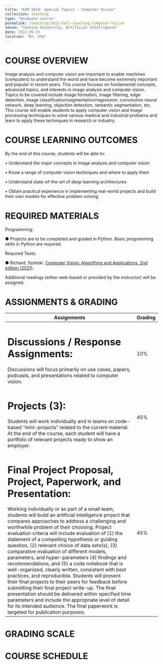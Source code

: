 ```yaml
---
title: "AIM 5014: Special Topics - Computer Vision"
collection: teaching
type: "Graduate course"
permalink: /teaching/2022-Fall-teaching-Computer-Vision
venue: "Yeshiva University, Artificial Intelligence"
date: 2022-09-29
location: "NY, USA"
---
```



COURSE OVERVIEW 
======

Image analysis and computer vision are important to enable machines (computers) to understand the world and have become extremely important and popular in recent years. This course focuses on fundamental concepts, advanced topics, and interests in image analysis and computer vision. Topics to be covered include image formation, image filtering, edge detection, image classification/segmentation/regression, convolution neural network, deep learning, objection detection, semantic segmentation, etc. This course will enable students to apply computer vision and image processing techniques to solve various medical and industrial problems and learn to apply these techniques in research or industry.


COURSE LEARNING OUTCOMES
======
By the end of this course, students will be able to:

•	Understand the major concepts in image analysis and computer vision 

•	Know a range of computer vision techniques and where to apply them

•	Understand state-of-the-art of deep learning architectures

•	Obtain practical experience in implementing real-world projects and build their own models for effective problem solving



REQUIRED MATERIALS
======

Programming: 

●	Projects are to be completed and graded in Python. Basic programming skills in Python are required.

Required Texts:

●	Richard, Szeliski. [Computer Vision: Algorithms and Applications, 2nd edition (2021)](https://szeliski.org/Book/).


Additional readings (either web-based or provided by the instructor) will be assigned.


ASSIGNMENTS & GRADING
======

| Assignments           |                           Grading                                   |
| --------         |------------------------------------------------------------ |
| <h1> Discussions / Response Assignments: </h1> Discussions will focus primarily on use cases, papers, podcasts, and presentations related to computer vision. | 10%|
| <h1> Projects (3): </h1> Students will work individually and in teams on code-based “mini-projects” related to the current material. At the end of the course, each student will have a portfolio of relevant projects ready to show an employer. |45%                        |
| <h1> Final Project Proposal, Project, Paperwork, and Presentation: </h1> Working individually or as part of a small team, students will build an artificial intelligence project that compares approaches to address a challenging and worthwhile problem of their choosing.  Project evaluation criteria will include evaluation of (1) the statement of a compelling hypothesis or guiding question, (2) relevant choice of data sets(s), (3) comparative evaluation of different models, parameters, and hyper-parameters (4) findings and recommendations, and (5) a code notebook that is well-organized, clearly written, consistent with best practices, and reproducible. Students will present their final projects to their peers for feedback before submitting their final project write-up.  The final presentation should be delivered within specified time parameters and include the appropriate level of detail for its intended audience. The final paperwork is targeted for publication purposes. |45% |



GRADING SCALE
======



COURSE SCHEDULE
======


